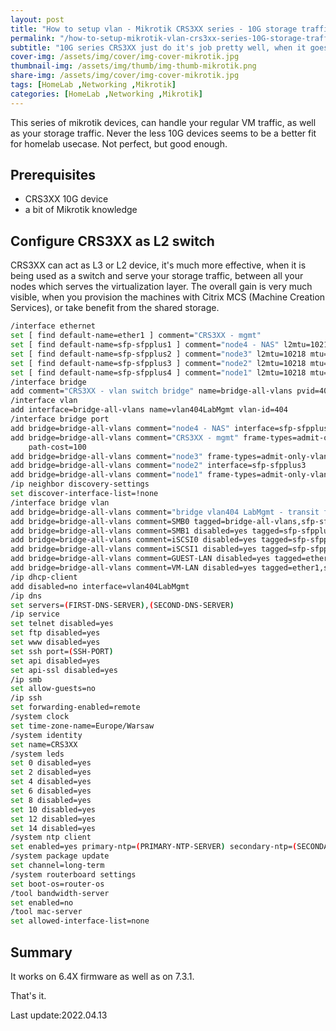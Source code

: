 ```yaml
---
layout: post
title: "How to setup vlan - Mikrotik CRS3XX series - 10G storage traffic"
permalink: "/how-to-setup-mikrotik-vlan-crs3xx-series-10G-storage-traffic/"
subtitle: "10G series CRS3XX just do it's job pretty well, when it goes for switching, also for storage traffic"
cover-img: /assets/img/cover/img-cover-mikrotik.jpg
thumbnail-img: /assets/img/thumb/img-thumb-mikrotik.png
share-img: /assets/img/cover/img-cover-mikrotik.jpg
tags: [HomeLab ,Networking ,Mikrotik]
categories: [HomeLab ,Networking ,Mikrotik]
---
```

This series of mikrotik devices, can handle your regular VM traffic, as well as your storage traffic. Never the less 10G devices seems to be a better fit for homelab usecase. Not perfect, but good enough.

## Prerequisites

+ CRS3XX 10G device
+ a bit of Mikrotik knowledge

## Configure CRS3XX as L2 switch

CRS3XX can act as L3 or L2 device, it's much more effective, when it is being used as a switch and serve your storage traffic, between all your nodes which serves the virtualization layer. The overall gain is very much visible, when you provision the machines with Citrix MCS (Machine Creation Services), or take benefit from the shared storage.

```bash
/interface ethernet
set [ find default-name=ether1 ] comment="CRS3XX - mgmt"
set [ find default-name=sfp-sfpplus1 ] comment="node4 - NAS" l2mtu=10218 mtu=9000
set [ find default-name=sfp-sfpplus2 ] comment="node3" l2mtu=10218 mtu=9000
set [ find default-name=sfp-sfpplus3 ] comment="node2" l2mtu=10218 mtu=9000
set [ find default-name=sfp-sfpplus4 ] comment="node1" l2mtu=10218 mtu=9000
/interface bridge
add comment="CRS3XX - vlan switch bridge" name=bridge-all-vlans pvid=404 vlan-filtering=yes
/interface vlan
add interface=bridge-all-vlans name=vlan404LabMgmt vlan-id=404
/interface bridge port
add bridge=bridge-all-vlans comment="node4 - NAS" interface=sfp-sfpplus1
add bridge=bridge-all-vlans comment="CRS3XX - mgmt" frame-types=admit-only-vlan-tagged ingress-filtering=yes interface=ether1 internal-path-cost=100 \
    path-cost=100
add bridge=bridge-all-vlans comment="node3" frame-types=admit-only-vlan-tagged interface=sfp-sfpplus2
add bridge=bridge-all-vlans comment="node2" interface=sfp-sfpplus3
add bridge=bridge-all-vlans comment="node1" frame-types=admit-only-vlan-tagged interface=sfp-sfpplus4
/ip neighbor discovery-settings
set discover-interface-list=!none
/interface bridge vlan
add bridge=bridge-all-vlans comment="bridge vlan404 LabMgmt - transit for MGMT IPAddress of the switch" tagged=bridge-all-vlans,ether1 vlan-ids=404
add bridge=bridge-all-vlans comment=SMB0 tagged=bridge-all-vlans,sfp-sfpplus2,sfp-sfpplus4 untagged=sfp-sfpplus1,sfp-sfpplus3 vlan-ids=8
add bridge=bridge-all-vlans comment=SMB1 disabled=yes tagged=sfp-sfpplus1,sfp-sfpplus2,sfp-sfpplus3,sfp-sfpplus4 vlan-ids=9
add bridge=bridge-all-vlans comment=iSCSI0 disabled=yes tagged=sfp-sfpplus1,sfp-sfpplus2,sfp-sfpplus3,sfp-sfpplus4 vlan-ids=10
add bridge=bridge-all-vlans comment=iSCSI1 disabled=yes tagged=sfp-sfpplus1,sfp-sfpplus2,sfp-sfpplus3,sfp-sfpplus4 vlan-ids=11
add bridge=bridge-all-vlans comment=GUEST-LAN disabled=yes tagged=ether1,sfp-sfpplus1,sfp-sfpplus2,sfp-sfpplus3,sfp-sfpplus4 vlan-ids=13
add bridge=bridge-all-vlans comment=VM-LAN disabled=yes tagged=ether1,sfp-sfpplus1,sfp-sfpplus2,sfp-sfpplus3,sfp-sfpplus4 vlan-ids=15
/ip dhcp-client
add disabled=no interface=vlan404LabMgmt
/ip dns
set servers=(FIRST-DNS-SERVER),(SECOND-DNS-SERVER)
/ip service
set telnet disabled=yes
set ftp disabled=yes
set www disabled=yes
set ssh port=(SSH-PORT)
set api disabled=yes
set api-ssl disabled=yes
/ip smb
set allow-guests=no
/ip ssh
set forwarding-enabled=remote
/system clock
set time-zone-name=Europe/Warsaw
/system identity
set name=CRS3XX
/system leds
set 0 disabled=yes
set 2 disabled=yes
set 4 disabled=yes
set 6 disabled=yes
set 8 disabled=yes
set 10 disabled=yes
set 12 disabled=yes
set 14 disabled=yes
/system ntp client
set enabled=yes primary-ntp=(PRIMARY-NTP-SERVER) secondary-ntp=(SECONDARY-NTP-SERVER) server-dns-names=0.pl.pool.ntp.org,1.pl.pool.ntp.org
/system package update
set channel=long-term
/system routerboard settings
set boot-os=router-os
/tool bandwidth-server
set enabled=no
/tool mac-server
set allowed-interface-list=none
```

## Summary

It works on 6.4X firmware as well as on 7.3.1.

That's it.

Last update:2022.04.13
